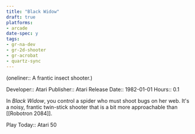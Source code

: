```yaml
---
title: "Black Widow"
draft: true
platforms:
- arcade
date-spec: y
tags:
- gr-na-dev
- gr-2d-shooter
- gr-acrobat 
- quartz-sync
---
```


(oneliner:: A frantic insect shooter.)

Developer:: Atari
Publisher:: Atari
Release Date:: 1982-01-01
Hours:: 0.1

In *Black Widow*, you control a spider who must shoot bugs on her web. It's a noisy, frantic twin-stick shooter that is a bit more approachable than [[Robotron 2084]].

Play Today:: Atari 50